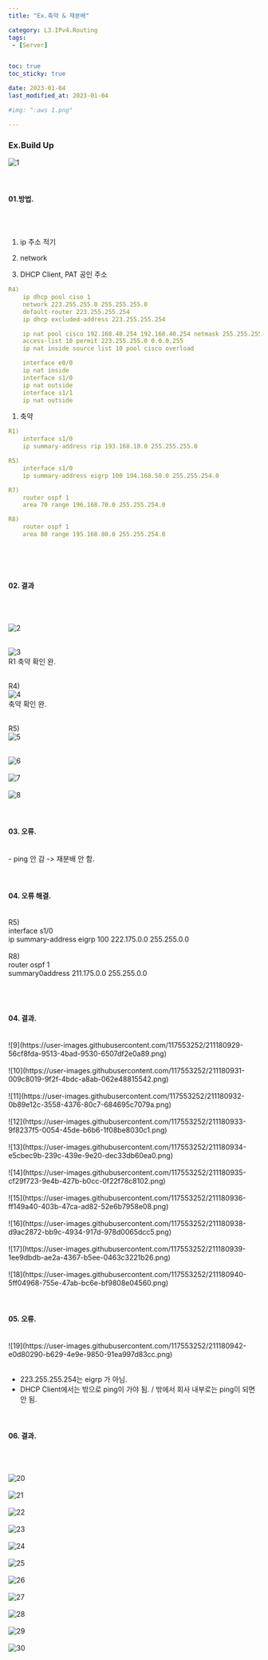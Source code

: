 ```yaml
---
title: "Ex.축약 & 재분배"

category: L3.IPv4.Routing
tags:
 - [Server]


toc: true
toc_sticky: true

date: 2023-01-04
last_modified_at: 2023-01-04

#img: ":aws 1.png"

---
```


<!-- outline-start -->


### Ex.Build Up


![1](https://user-images.githubusercontent.com/117553252/211180918-fcc1c064-147a-4f0f-baeb-ab55dcae5d7d.png)
<br/><br/><br/>


#### 01.방법.
<br/><br/>

1. ip 주소 적기

1. network

1. DHCP Client, PAT 공인 주소
```yaml
R4)
    ip dhcp pool ciso 1
    network 223.255.255.0 255.255.255.0
    default-router 223.255.255.254
    ip dhcp excluded-address 223.255.255.254

    ip nat pool cisco 192.168.40.254 192.168.40.254 netmask 255.255.255.0
    access-list 10 permit 223.255.255.0 0.0.0.255
    ip nat inside source list 10 pool cisco overload

    interface e0/0
    ip nat inside
    interface s1/0
    ip nat outside
    interface s1/1
    ip nat outside
```

1. 축약<br/>

```yaml
R1)
    interface s1/0
    ip summary-address rip 193.168.10.0 255.255.255.0

R5)
    interface s1/0
    ip summary-address eigrp 100 194.168.50.0 255.255.254.0

R7)
    router ospf 1
    area 70 range 196.168.70.0 255.255.254.0

R8)
    router ospf 1
    area 80 range 195.168.80.0 255.255.254.0
```

<br/><br/><br/>


#### 02. 결과
<br/><br/>

![2](https://user-images.githubusercontent.com/117553252/211180920-174ed35a-8deb-44c7-9aa6-ea91d5c8f84e.png)
<br/><br/>

![3](https://user-images.githubusercontent.com/117553252/211180921-445d2f03-d8d7-4165-8595-411d862378fb.png)
<br/> R1 축약 확인 완.<br/><br/>


R4)<br/>
![4](https://user-images.githubusercontent.com/117553252/211180922-4d8bd2d8-9e15-4ae5-8c0b-9560001eff30.png)
<br/> 축약 확인 완.<br/><br/>


R5)<br/>
![5](https://user-images.githubusercontent.com/117553252/211180923-b96a7b47-6f6e-434d-8250-5c2e227667f9.png)<br/><br/>


![6](https://user-images.githubusercontent.com/117553252/211180925-1ca5d2df-f355-4205-8adc-43c388a2e100.png)<br/><br/>
![7](https://user-images.githubusercontent.com/117553252/211180926-809db304-21b9-4983-bb2d-847c310175bb.png)<br/><br/>
![8](https://user-images.githubusercontent.com/117553252/211180927-03a499c1-c39e-4c41-9d38-16a36ebaf230.png)<br/><br/><br/>



#### 03. 오류.
<br/>
- ping 안 감 -> 재분배 안 함.
<br/><br/><br/>


#### 04. 오류 해결.
<br/>
R5)<br/>
    interface s1/0<br/>
    ip summary-address eigrp 100 222.175.0.0 255.255.0.0<br/>
<br/>
R8)<br/>
    router ospf 1<br/>
    summary0address 211.175.0.0 255.255.0.0<br/>
<br/><br/><br/>



#### 04. 결과.
<br/>
![9](https://user-images.githubusercontent.com/117553252/211180929-56cf8fda-9513-4bad-9530-6507df2e0a89.png)<br/><br/>
![10](https://user-images.githubusercontent.com/117553252/211180931-009c8019-9f2f-4bdc-a8ab-062e48815542.png)<br/><br/>
![11](https://user-images.githubusercontent.com/117553252/211180932-0b89e12c-3558-4376-80c7-684695c7079a.png)<br/><br/>
![12](https://user-images.githubusercontent.com/117553252/211180933-9f8237f5-0054-45de-b6b6-1f08be8030c1.png)<br/><br/>
![13](https://user-images.githubusercontent.com/117553252/211180934-e5cbec9b-239c-439e-9e20-dec33db60ea0.png)<br/><br/>
![14](https://user-images.githubusercontent.com/117553252/211180935-cf29f723-9e4b-427b-b0cc-0f22f78c8102.png)<br/><br/>
![15](https://user-images.githubusercontent.com/117553252/211180936-ff149a40-403b-47ca-ad82-52e6b7958e08.png)<br/><br/>
![16](https://user-images.githubusercontent.com/117553252/211180938-d9ac2872-bb9c-4934-917d-978d0065dcc5.png)<br/><br/>
![17](https://user-images.githubusercontent.com/117553252/211180939-1ee9dbdb-ae2a-4367-b5ee-0463c3221b26.png)<br/><br/>
![18](https://user-images.githubusercontent.com/117553252/211180940-5ff04968-755e-47ab-bc6e-bf9808e04560.png)<br/><br/><br/>




#### 05. 오류.
<br/>
![19](https://user-images.githubusercontent.com/117553252/211180942-e0d80290-b629-4e9e-9850-91ea997d83cc.png)<br/><br/>

- 223.255.255.254는 eigrp 가 아님.
- DHCP Client에서는 밖으로 ping이 가야 됨. / 밖에서 회사 내부로는 ping이 되면 안 됨.
<br/><br/><br/>



#### 06. 결과.
<br/><br/>


![20](https://user-images.githubusercontent.com/117553252/211180944-4af10bd0-d359-49ec-902c-02fe63f78579.png)<br/><br/>
![21](https://user-images.githubusercontent.com/117553252/211180946-4c86f9f6-35a5-466f-a3d5-4b2fa7befbfa.png)<br/><br/>
![22](https://user-images.githubusercontent.com/117553252/211180947-c42cb28b-9412-45d1-a2e4-d356292e6d08.png)<br/><br/>
![23](https://user-images.githubusercontent.com/117553252/211180948-650a8c1d-1f7c-4ef9-b634-3755e3eb6065.png)<br/><br/>
![24](https://user-images.githubusercontent.com/117553252/211180949-44dfb90d-f75c-46e7-926d-c5a458bc2d09.png)<br/><br/>
![25](https://user-images.githubusercontent.com/117553252/211180950-a4636c11-0bc7-46b3-a7e4-082767b830e2.png)<br/><br/>
![26](https://user-images.githubusercontent.com/117553252/211180951-2215efbf-7ada-4752-b0cc-ad2399aa514e.png)<br/><br/>
![27](https://user-images.githubusercontent.com/117553252/211180952-e2300fd3-0afa-4146-aa60-7053d9aee7b4.png)<br/><br/>
![28](https://user-images.githubusercontent.com/117553252/211180953-55f0e5d9-bdd1-4702-b700-2e3da4257840.png)<br/><br/>
![29](https://user-images.githubusercontent.com/117553252/211180955-c0b3d5e8-df4d-4d31-b41d-e0549437928c.png)<br/><br/>
![30](https://user-images.githubusercontent.com/117553252/211180956-9ba7b61d-3b5c-485b-a032-f509fadfdda8.png)<br/><br/>
